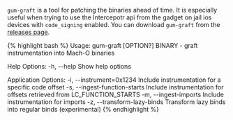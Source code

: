 `gum-graft` is a tool for patching the binaries ahead of time.
It is especially useful when trying to use the Intercepotr api from the gadget on jail ios devices with `code_signing` enabled. 
You can download `gum-graft` from the [releases page](https://github.com/frida/frida/releases).

{% highlight bash %}
Usage:
  gum-graft [OPTION?] BINARY - graft instrumentation into Mach-O binaries

Help Options:
  -h, --help                       Show help options

Application Options:
  -i, --instrument=0x1234          Include instrumentation for a specific code offset
  -s, --ingest-function-starts     Include instrumentation for offsets retrieved from LC_FUNCTION_STARTS
  -m, --ingest-imports             Include instrumentation for imports
  -z, --transform-lazy-binds       Transform lazy binds into regular binds (experimental)
{% endhighlight %}